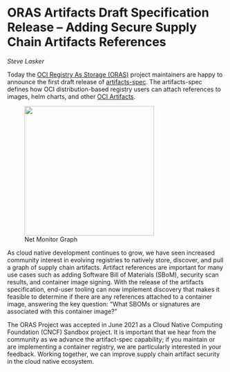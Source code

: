 # ORAS Artifacts Draft Specification Release – Adding Secure Supply Chain Artifacts References 

_Steve Lasker_

Today the [OCI Registry As Storage (ORAS)](https://oras.land/) project maintainers are happy to announce the first draft release of [artifacts-spec]( https://github.com/oras-project/artifacts-spec/releases/tag/1.0.0-draft.1). The artifacts-spec defines how OCI distribution-based registry users can attach references to images, helm charts, and other [OCI Artifacts]( https://github.com/opencontainers/artifacts).  

<figure>
  <img src="/blog/oras-artifacts-draft-specification-release/net-monitor-graph.svg" width="300" />
  <figcaption>Net Monitor Graph</figcaption>
</figure>

As cloud native development continues to grow, we have seen increased community interest in evolving registries to natively store, discover, and pull a graph of supply chain artifacts. Artifact references are important for many use cases such as adding Software Bill of Materials (SBoM), security scan results, and container image signing. With the release of the artifacts specification, end-user tooling can now implement discovery that makes it feasible to determine if there are any references attached to a container image, answering the key question: “What SBOMs or signatures are associated with this container image?” 

 
The ORAS Project was accepted in June 2021 as a Cloud Native Computing Foundation (CNCF) Sandbox project. It is important that we hear from the community as we advance the artifact-spec capability; if you maintain or are implementing a container registry, we are particularly interested in your feedback. Working together, we can improve supply chain artifact security in the cloud native ecosystem. 
